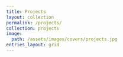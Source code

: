 ```yaml
---
title: Projects
layout: collection
permalink: /projects/
collection: projects
image:
  path: /assets/images/covers/projects.jpg
entries_layout: grid
---
```

